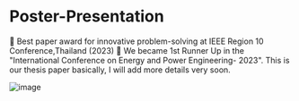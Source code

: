 # Poster-Presentation
🎯 Best paper award for innovative problem-solving at IEEE Region 10 Conference,Thailand (2023)
🎯 We became 1st Runner Up in the "International Conference on Energy and Power Engineering- 2023". 
This is our thesis paper basically, I will add more details very soon.

![image](https://github.com/user-attachments/assets/9524b204-f371-4f95-b5f9-697475f14d0d)

